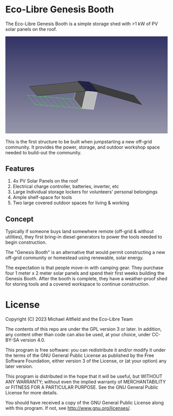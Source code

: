 # Eco-Libre Genesis Booth

The Eco-Libre Genesis Booth is a simple storage shed with >1 kW of PV solar panels on the roof.

<img src="images/genesis-booth_2023.06.png?raw=true" alt="Screenshot of CAD file"></a>

This is the first structure to be built when jumpstarting a new off-grid community. It provides the power, storage, and outdoor workshop space needed to build-out the community.

## Features

1. 4x PV Solar Panels on the roof
1. Electrical charge controller, batteries, inverter, etc
1. Large Individual storage lockers for volunteers' personal belongings
1. Ample shelf-space for tools
1. Two large covered outdoor spaces for living & working

## Concept

Typically if someone buys land somewhere remote (off-grid & without utilities), they first bring-in diesel generators to power the tools needed to begin construction.

The "Genesis Booth" is an alternative that would permit constructing a new off-grid community or homestead using renewable, solar energy.

The expectation is that people move-in with camping gear. They purchase four 1 meter x 2 meter solar panels and spend their first weeks building the Genesis Booth. After the booth is complete, they have a weather-proof shed for storing tools and a covered workspace to continue construction.

# License

Copyright (C) 2023 Michael Altfield and the Eco-Libre Team

The contents of this repo are under the GPL version 3 or later.
In addition, any content other than code can also be used, at your
choice, under CC-BY-SA version 4.0.

This program is free software: you can redistribute it and/or modify
it under the terms of the GNU General Public License as published by
the Free Software Foundation, either version 3 of the License, or
(at your option) any later version.

This program is distributed in the hope that it will be useful,
but WITHOUT ANY WARRANTY; without even the implied warranty of
MERCHANTABILITY or FITNESS FOR A PARTICULAR PURPOSE.  See the
GNU General Public License for more details.

You should have received a copy of the GNU General Public License
along with this program.  If not, see <http://www.gnu.org/licenses/>.

